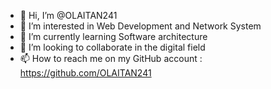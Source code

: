 - 👋 Hi, I’m @OLAITAN241
- 👀 I’m interested in Web Development and Network System
- 🌱 I’m currently learning Software architecture
- 💞️ I’m looking to collaborate in the digital field
- 📫 How to reach me on my GitHub account : https://github.com/OLAITAN241

<!---
OLAITAN241/OLAITAN241 is a ✨ special ✨ repository because its `README.md` (this file) appears on your GitHub profile.
You can click the Preview link to take a look at your changes.
--->
